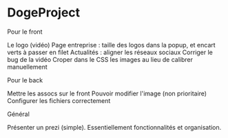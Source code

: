 # DogeProject

<p>Pour le front</p>
Le logo (vidéo)
Page entreprise : taille des logos dans la popup, et encart verts à passer en filet
Actualités : aligner les réseaux sociaux
Corriger le bug de la vidéo
Croper dans le CSS les images au lieu de calibrer manuellement

<p>Pour le back</p>
Mettre les assocs sur le front
Pouvoir modifier l'image (non prioritaire)
Configurer les fichiers correctement


<p>Général</p>
Présenter un prezi (simple). Essentiellement fonctionnalités et organisation.

